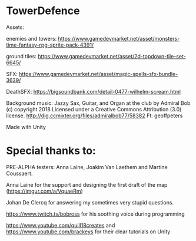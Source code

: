 # TowerDefence

Assets:

enemies and towers: https://www.gamedevmarket.net/asset/monsters-time-fantasy-rpg-sprite-pack-4391/

ground tiles: https://www.gamedevmarket.net/asset/2d-topdown-tile-set-6645/

SFX: https://www.gamedevmarket.net/asset/magic-spells-sfx-bundle-3639/

DeathSFX: https://bigsoundbank.com/detail-0477-wilhelm-scream.html

Background music:  Jazzy Sax, Guitar, and Organ at the club by Admiral Bob (c) copyright 2018 Licensed under a Creative Commons Attribution (3.0) license. http://dig.ccmixter.org/files/admiralbob77/58382 Ft: geoffpeters

Made with Unity

# Special thanks to:

PRE-ALPHA testers: Anna Laine, Joakim Van Laethem and Martine Coussaert.


Anna Laine for the support and designing the first draft of the map (https://imgur.com/a/VquaeRm)
  
Johan De Clercq for answering my sometimes very stupid questions.
  
  
 
  https://www.twitch.tv/bobross for his soothing voice during programming
  
  
  https://www.youtube.com/quill18creates and  https://www.youtube.com/brackeys  for their clear tutorials on Unity
  
  
